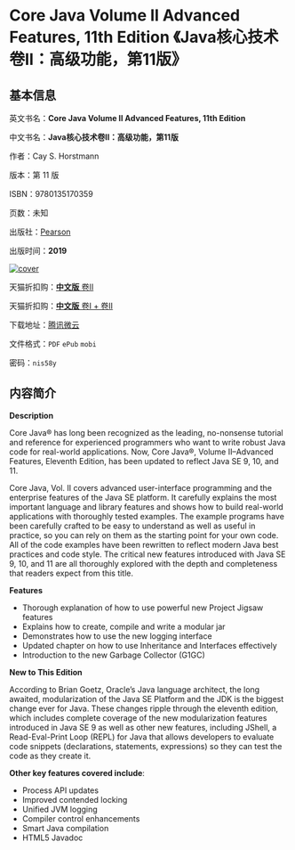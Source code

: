 # Core Java Volume II Advanced Features, 11th Edition 《Java核心技术卷II：高级功能，第11版》

## 基本信息

英文书名：**Core Java Volume II Advanced Features, 11th Edition**

中文书名：**Java核心技术卷II：高级功能，第11版**

作者：Cay S. Horstmann

版本：第 11 版

ISBN：9780135170359

页数：未知

出版社：[Pearson](https://www.pearson.com/us/higher-education/program/Horstmann-Core-Java-Volume-II-Advanced-Features-11th-Edition/PGM2019648.html)

出版时间：**2019**

<a title="点击购买正版纸质图书" target="_blank" href="https://s.click.taobao.com/k20bdXu">
<img :src="$withBase('/images/core_java_volume_II_advanced_features.jpg')" alt="cover">
</a>

天猫折扣购：[**中文版** 卷II](https://s.click.taobao.com/k20bdXu)

天猫折扣购：[**中文版** 卷I + 卷II](https://s.click.taobao.com/KUDXvXu)

下载地址：[腾讯微云](https://share.weiyun.com/2yg8aFiH)

文件格式：`PDF` `ePub` `mobi`

密码：`nis58y`

## 内容简介

**Description**

Core Java® has long been recognized as the leading, no-nonsense tutorial and reference for experienced programmers who want to write robust Java code for real-world applications. Now, Core Java®, Volume II–Advanced Features, Eleventh Edition, has been updated to reflect Java SE 9, 10, and 11.

Core Java, Vol. II covers advanced user-interface programming and the enterprise features of the Java SE platform. It carefully explains the most important language and library features and shows how to build real-world applications with thoroughly tested examples. The example programs have been carefully crafted to be easy to understand as well as useful in practice, so you can rely on them as the starting point for your own code. All of the code examples have been rewritten to reflect modern Java best practices and code style. The critical new features introduced with Java SE 9, 10, and 11 are all thoroughly explored with the depth and completeness that readers expect from this title.

**Features**

- Thorough explanation of how to use powerful new Project Jigsaw features
- Explains how to create, compile and write a modular jar
- Demonstrates how to use the new logging interface
- Updated chapter on how to use Inheritance and Interfaces effectively
- Introduction to the new Garbage Collector (G1GC)

**New to This Edition**

According to Brian Goetz, Oracle’s Java language architect, the long awaited, modularization of the Java SE Platform and the JDK is the biggest change ever for Java. These changes ripple through the eleventh edition, which includes complete coverage of the new modularization features introduced in Java SE 9 as well as other new features, including JShell, a Read-Eval-Print Loop (REPL) for Java that allows developers to evaluate code snippets (declarations, statements, expressions) so they can test the code as they create it.

**Other key features covered include**:

- Process API updates
- Improved contended locking
- Unified JVM logging
- Compiler control enhancements
- Smart Java compilation
- HTML5 Javadoc
